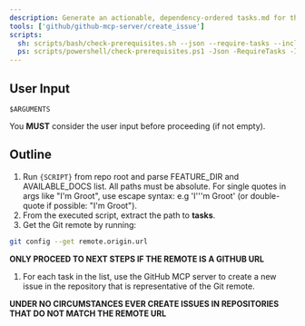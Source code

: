 ```yaml
---
description: Generate an actionable, dependency-ordered tasks.md for the feature based on available design artifacts.
tools: ['github/github-mcp-server/create_issue']
scripts:
  sh: scripts/bash/check-prerequisites.sh --json --require-tasks --include-tasks
  ps: scripts/powershell/check-prerequisites.ps1 -Json -RequireTasks -IncludeTasks
---
```


## User Input

```text
$ARGUMENTS
```

You **MUST** consider the user input before proceeding (if not empty).

## Outline

1. Run `{SCRIPT}` from repo root and parse FEATURE_DIR and AVAILABLE_DOCS list. All paths must be absolute. For single quotes in args like "I'm Groot", use escape syntax: e.g 'I'\''m Groot' (or double-quote if possible: "I'm Groot").
1. From the executed script, extract the path to **tasks**.
1. Get the Git remote by running:

```bash
git config --get remote.origin.url
```

**ONLY PROCEED TO NEXT STEPS IF THE REMOTE IS A GITHUB URL**

1. For each task in the list, use the GitHub MCP server to create a new issue in the repository that is representative of the Git remote.

**UNDER NO CIRCUMSTANCES EVER CREATE ISSUES IN REPOSITORIES THAT DO NOT MATCH THE REMOTE URL**
